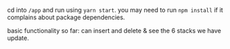 cd into `/app` and run using `yarn start`. you may need to run `npm install` if it complains about package dependencies.

basic functionality so far: can insert and delete & see the 6 stacks we have update.
